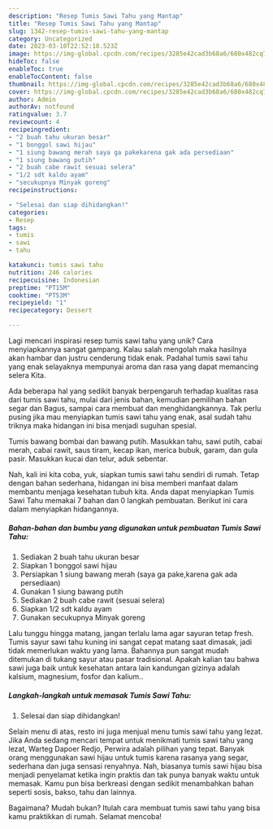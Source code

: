 ```yaml
---
description: "Resep Tumis Sawi Tahu yang Mantap"
title: "Resep Tumis Sawi Tahu yang Mantap"
slug: 1342-resep-tumis-sawi-tahu-yang-mantap
category: Uncategorized
date: 2023-03-10T22:52:18.523Z
image: https://img-global.cpcdn.com/recipes/3285e42cad3b68a6/680x482cq70/tumis-sawi-tahu-foto-resep-utama.jpg
hideToc: false
enableToc: true
enableTocContent: false
thumbnail: https://img-global.cpcdn.com/recipes/3285e42cad3b68a6/680x482cq70/tumis-sawi-tahu-foto-resep-utama.jpg
cover: https://img-global.cpcdn.com/recipes/3285e42cad3b68a6/680x482cq70/tumis-sawi-tahu-foto-resep-utama.jpg
author: Admin
authorAv: notfound
ratingvalue: 3.7
reviewcount: 4
recipeingredient:
- "2 buah tahu ukuran besar"
- "1 bonggol sawi hijau"
- "1 siung bawang merah saya ga pakekarena gak ada persediaan"
- "1 siung bawang putih"
- "2 buah cabe rawit sesuai selera"
- "1/2 sdt kaldu ayam"
- "secukupnya Minyak goreng"
recipeinstructions:

- "Selesai dan siap dihidangkan!"
categories:
- Resep
tags:
- tumis
- sawi
- tahu

katakunci: tumis sawi tahu 
nutrition: 246 calories
recipecuisine: Indonesian
preptime: "PT15M"
cooktime: "PT53M"
recipeyield: "1"
recipecategory: Dessert

---
```





Lagi mencari inspirasi resep tumis sawi tahu yang unik? Cara menyiapkannya sangat gampang. Kalau salah mengolah maka hasilnya akan hambar dan justru cenderung tidak enak. Padahal tumis sawi tahu yang enak selayaknya mempunyai aroma dan rasa yang dapat memancing selera Kita.





Ada beberapa hal yang sedikit banyak berpengaruh terhadap kualitas rasa dari tumis sawi tahu, mulai dari jenis bahan, kemudian pemilihan bahan segar dan Bagus, sampai cara membuat dan menghidangkannya. Tak perlu pusing jika mau menyiapkan tumis sawi tahu yang enak,      asal sudah tahu triknya maka hidangan ini bisa menjadi suguhan spesial.














Tumis bawang bombai dan bawang putih. Masukkan tahu, sawi putih, cabai merah, cabai rawit, saus tiram, kecap ikan, merica bubuk, garam, dan gula pasir. Masukkan kucai dan telur, aduk sebentar.






Nah, kali ini kita coba, yuk, siapkan tumis sawi tahu sendiri di rumah. Tetap dengan bahan sederhana, hidangan ini bisa memberi manfaat dalam membantu menjaga kesehatan tubuh kita. Anda dapat menyiapkan Tumis Sawi Tahu memakai 7 bahan dan 0 langkah pembuatan. Berikut ini cara dalam menyiapkan hidangannya.

<!--inarticleads1-->

##### Bahan-bahan dan bumbu yang digunakan untuk pembuatan Tumis Sawi Tahu:

1. Sediakan 2 buah tahu ukuran besar
1. Siapkan 1 bonggol sawi hijau
1. Persiapkan 1 siung bawang merah (saya ga pake,karena gak ada persediaan)
1. Gunakan 1 siung bawang putih
1. Sediakan 2 buah cabe rawit (sesuai selera)
1. Siapkan 1/2 sdt kaldu ayam
1. Gunakan secukupnya Minyak goreng


Lalu tunggu hingga matang, jangan terlalu lama agar sayuran tetap fresh. Tumis sayur sawi tahu kuning ini sangat cepat matang saat dimasak, jadi tidak memerlukan waktu yang lama. Bahannya pun sangat mudah ditemukan di tukang sayur atau pasar tradisional. Apakah kalian tau bahwa sawi juga baik untuk kesehatan antara lain kandungan gizinya adalah kalsium, magnesium, fosfor dan kalium.. 

<!--inarticleads2-->

##### Langkah-langkah untuk memasak Tumis Sawi Tahu:


1. Selesai dan siap dihidangkan!

Selain menu di atas, resto ini juga menjual menu tumis sawi tahu yang lezat. Jika Anda sedang mencari tempat untuk menikmati tumis sawi tahu yang lezat, Warteg Dapoer Redjo, Perwira adalah pilihan yang tepat. Banyak orang menggunakan sawi hijau untuk tumis karena rasanya yang segar, sederhana dan juga sensasi renyahnya. Nah, biasanya tumis sawi hijau bisa menjadi penyelamat ketika ingin praktis dan tak punya banyak waktu untuk memasak. Kamu pun bisa berkreasi dengan sedikit menambahkan bahan seperti sosis, bakso, tahu dan lainnya. 

Bagaimana? Mudah bukan? Itulah cara membuat tumis sawi tahu yang bisa kamu praktikkan di rumah. Selamat mencoba!
